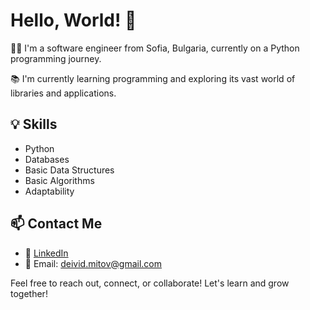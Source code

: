 # Hello, World! 👋

👨‍💼 I'm a software engineer from Sofia, Bulgaria, currently on a Python programming journey. 

📚 I'm currently learning programming and exploring its vast world of libraries and applications.

## 💡 Skills

- Python
- Databases
- Basic Data Structures
- Basic Algorithms
- Adaptability

## 📫 Contact Me

- 🔗 [LinkedIn](https://www.linkedin.com/in/david-mitov/)
- 📧 Email: deivid.mitov@gmail.com

Feel free to reach out, connect, or collaborate! Let's learn and grow together!
